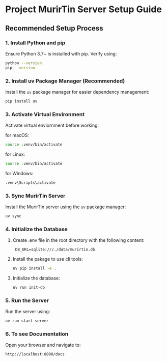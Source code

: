 # Project MurirTin Server Setup Guide

## Recommended Setup Process

### 1. Install Python and pip
Ensure Python 3.7+ is installed with pip. Verify using:
```bash
python --version
pip --version
```

### 2. Install uv Package Manager (Recommended)
Install the `uv` package manager for easier dependency management:
```bash
pip install uv
```
### 3. Activate Virtual Environment
Activate virtual enviornment before working.

for macOS:
```bash
source .venv/bin/activate
```
for Linux:
```bash
source .venv/bin/activate
```
for Windows:
```bash
.venv\Scripts\activate
```


### 3. Sync MurirTin Server
Install the MurirTin server using the `uv` package manager:
```bash
uv sync
```
### 4. Initialize the Database
1. Create .env file in the root directory with the following content:
   ```
    DB_URL=sqlite:///./data/murirtin.db
   ```
2. Install the pakage to use cli tools:
    ```bash
    uv pip install -e .
    ```
3. Initialize the database:
    ```bash
    uv run init-db
    ```   
### 5. Run  the Server
Run the server using:
```bash
uv run start-server
```

### 6. To see Documentation
Open your browser and navigate to:
```
http://localhost:8000/docs
```
